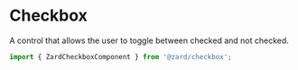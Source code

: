 # Checkbox

A control that allows the user to toggle between checked and not checked.

```ts
import { ZardCheckboxComponent } from '@zard/checkbox';
```
